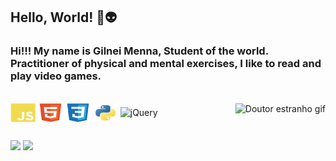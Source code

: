 ## Hello, World!  🖖👽
### Hi!!! My name is Gilnei Menna, Student of the world. Practitioner of physical and mental exercises, I like to read and play video games.

<div><br>
  <img align="center" alt="JavaScript" height="30" width="40" src="https://raw.githubusercontent.com/devicons/devicon/master/icons/javascript/javascript-plain.svg">
  <!--<img align="center" alt="TypeScript" height="30" width="40" src="https://raw.githubusercontent.com/devicons/devicon/master/icons/typescript/typescript-plain.svg">
  <img align="center" alt="React" height="30" width="40" src="https://raw.githubusercontent.com/devicons/devicon/master/icons/react/react-original.svg">-->
  <img align="center" alt="HTML" height="30" width="40" src="https://raw.githubusercontent.com/devicons/devicon/master/icons/html5/html5-original.svg">
  <img align="center" alt="CSS" height="30" width="40" src="https://raw.githubusercontent.com/devicons/devicon/master/icons/css3/css3-original.svg">
  <img align="center" alt="Python" height="30" width="40" src="https://raw.githubusercontent.com/devicons/devicon/master/icons/python/python-original.svg">
  <img align="center" alt="jQuery" height="30" width="60" src="https://img.shields.io/badge/jQuery-0769AD?style=for-the-badge&logo=jquery&logoColor=white">
  <img  align="right" alt="Doutor estranho gif" height="250" src="https://user-images.githubusercontent.com/110581907/213864122-ccf09ff0-5a30-44eb-a8f9-ab67cf1ab7af.gif">
</div>

##

<div> 
  <a href="https://www.linkedin.com/in/gilnei-menna-66a2b3261/" target="_blank"><img src="https://img.shields.io/badge/-LinkedIn-%230077B5?style=for-the-badge&logo=linkedin&logoColor=white" target="_blank"></a> 
  <a href="#" target="_blank"><img src="https://img.shields.io/badge/linktree-39E09B?style=for-the-badge&logo=linktree&logoColor=white" target="_blank"></a>
</div>


